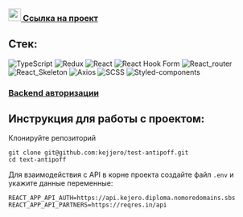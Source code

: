 ### <img src="https://cdn-icons-png.flaticon.com/512/7135/7135133.png" width="25" />[ Ссылка на проект](https://kejjero.github.io/mars-food/)

## Стек:
![TypeScript](https://img.shields.io/badge/-TypeScript-0d1117?style=for-the-badge&logo=TypeScript)
![Redux](https://img.shields.io/badge/-Redux_Toolkit-0d1117?style=for-the-badge&logo=Redux)
![React](https://img.shields.io/badge/-React-0d1117?style=for-the-badge&logo=React)
![React Hook Form](https://img.shields.io/badge/-react_hook_form-0d1117?style=for-the-badge&logo=react-hook-form)
![React_router](https://img.shields.io/badge/-React_router-0d1117?style=for-the-badge&logo=React-router)
![React_Skeleton](https://img.shields.io/badge/-React_Skeleton-0d1117?style=for-the-badge&logo=React_Skeleton)
![Axios](https://img.shields.io/badge/-Axios-0d1117?style=for-the-badge&logo=Axios)
![SCSS](https://img.shields.io/badge/-SCSS-0d1117?style=for-the-badge&logo=sass)
![Styled-components](https://img.shields.io/badge/-Styled_components-0d1117?style=for-the-badge&logo=Styled-components)

### [Backend авторизации](https://github.com/kejjero/movies-explorer-api)

## Инструкция для работы с проектом:

Клонируйте репозиторий 
```
git clone git@github.com:kejjero/test-antipoff.git
cd text-antipoff
```

Для взаимодействия с API в корне проекта создайте файл `.env` и
укажите данные переменные:
```
REACT_APP_API_AUTH=https://api.kejero.diploma.nomoredomains.sbs
REACT_APP_API_PARTNERS=https://reqres.in/api
```

